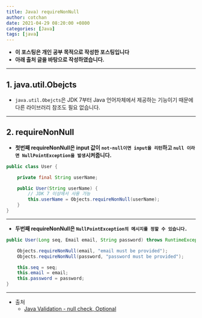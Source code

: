 ```yaml
---
title: Java) requireNonNull
author: cotchan
date: 2021-04-29 08:20:00 +0800
categories: [Java]
tags: [java]   
---
```


+ **이 포스팅은 개인 공부 목적으로 작성한 포스팅입니다**
+ **아래 출처 글을 바탕으로 작성하였습니다.**

---

## 1. java.util.Obejcts

+ `java.util.Obejcts`은 JDK 7부터 Java 언어자체에서 제공하는 기능이기 때문에 다른 라이브러리 참조도 필요 없습니다.

---

## 2. requireNonNull

+ **첫번째 requireNonNull은 input 값이 `not-null이면 input을 리턴`하고 `null 이라면 NullPointException을 발생`시켜줍니다.**

```java
public class User {

    private final String userName;

    public User(String userName) {
        // JDK 7 이상에서 사용 가능
        this.userName = Objects.requireNonNull(userName);
    }
}
```

---

+ **두번째 requireNonNull은 `NullPointException의 메시지를 정할 수 있습니다.`**

```java
public User(Long seq, Email email, String password) throws RuntimeException {

    Objects.requireNonNull(email, "email must be provided");
    Objects.requireNonNull(password, "password must be provided");

    this.seq = seq;
    this.email = email;
    this.password = password;
}
```

---

+ 출처
  + [Java Validation - null check, Optional
](http://dveamer.github.io/backend/JavaValidation.html)
